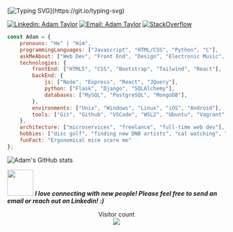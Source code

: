 [![Typing SVG](https://readme-typing-svg.herokuapp.com/?lines=Hi,+my+name+is+Adam+Taylor.;I+am+a+Full+Stack+Web+Developer.)](https://git.io/typing-svg)

[![Linkedin: Adam Taylor](https://img.shields.io/badge/-tayloradam1999-blue?style=flat-square&logo=Linkedin&logoColor=white&link=https://www.linkedin.com/in/tayloradam1999/)](https://www.linkedin.com/in/tayloradam1999/)
[![Email: Adam Taylor](https://img.shields.io/badge/-tayloradam1999@gmail-red?style=flat-square&logo=Gmail&logoColor=white&link=https://mail.google.com/mail/u/1/#inbox)](https://mail.google.com/mail/u/1/#inbox)
[![StackOverflow](https://img.shields.io/badge/-tayloradam1999-FE7A16?style=flat-square&logo=StackOverflow&logoColor=white&link=https://stackoverflow.com/users/14459358/adam-taylor)](https://stackoverflow.com/users/14459358/adam-taylor)


```javascript
const Adam = {
    pronouns: "He" | "Him",
    programmingLanguages: ["Javascript", "HTML/CSS", "Python", "C"],
    askMeAbout: ["Web Dev", "Front End", "Design", "Electronic Music", "MMOs"],
    technologies: {
        frontEnd: ["HTML5", "CSS", "Bootstrap", "Tailwind", "React"],
        backEnd: {
			js: ["Node", "Express", "React", "JQuery"],
			python: ["Flask", "Django", "SQLAlchemy"],
			databases: ["MySQL", "PostgreSQL", "MongoDB"],
		},
        environments: ["Unix", "Windows", "Linux", "iOS", "Android"],
        tools: ["Git", "Github", "VSCode", "WSL2", "Ubuntu", "Vagrant", "Postman", "DBeaver"]
    },
    architecture: ["microservices", "freelance", "full-time web dev"],
    hobbies: ["disc golf", "finding new DNB artists", "cat watching", "playing idle/mmo games"],
    funFact: "Ergonomical mice scare me"
};
```
![Adam's GitHub stats](https://github-readme-stats.vercel.app/api?username=tayloradam1999&show_icons=true&theme=radical)

<img src="https://media.giphy.com/media/LnQjpWaON8nhr21vNW/giphy.gif" width="60"> <em><b>I love connecting with new people! Please feel free to send an email or reach out on Linkedin! :)</b></em>

<p align="center"> 
  Visitor count<br>
  <img src="https://profile-counter.glitch.me/tayloradam1999/count.svg" />
</p>
